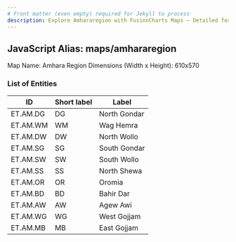 ```yaml
---
# Front matter (even empty) required for Jekyll to process
description: Explore Amhararegion with FusionCharts Maps – Detailed features for seamless integration. Try now & enhance your data visualization today! 
---
```


## JavaScript Alias: maps/amhararegion

Map Name: Amhara Region
Dimensions (Width x Height): 610x570

### List of Entities

| ID       | Short label | Label           |
| -------- | ----------- | --------------- |
|ET.AM.DG|DG|North Gondar|
|ET.AM.WM|WM|Wag Hemra|
|ET.AM.DW|DW|North Wollo|
|ET.AM.SG|SG|South Gondar|
|ET.AM.SW|SW|South Wollo|
|ET.AM.SS|SS|North Shewa|
|ET.AM.OR|OR|Oromia|
|ET.AM.BD|BD|Bahir Dar|
|ET.AM.AW|AW|Agew Awi|
|ET.AM.WG|WG|West Gojjam|
|ET.AM.MB|MB|East Gojjam|
